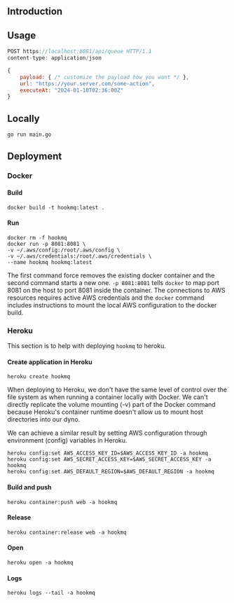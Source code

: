 ## Introduction

## Usage

```javascript
POST https://localhost:8081/api/queue HTTP/1.1
content-type: application/json

{
    payload: { /* customize the payload how you want */ },
    url: "https://your.server.com/some-action",
    executeAt: "2024-01-10T02:36:00Z"
}

```

## Locally

```
go run main.go
```

## Deployment

### Docker

#### Build

```
docker build -t hookmq:latest .
```

#### Run

```
docker rm -f hookmq
docker run -p 8081:8081 \
-v ~/.aws/config:/root/.aws/config \
-v ~/.aws/credentials:/root/.aws/credentials \
--name hookmq hookmq:latest
```

The first command force removes the existing docker container and the second command starts a new one. `-p 8081:8081` tells `docker` to map port 8081 on the host to port 8081 inside the container. The connections to AWS resources requires active AWS credentials and the `docker` command includes instructions to mount the local AWS configuration to the docker build.

### Heroku

This section is to help with deploying `hookmq` to heroku.

#### Create application in Heroku

```
heroku create hookmq
```

When deploying to Heroku, we don't have the same level of control over the file system as when running a container locally with Docker. We can't directly replicate the volume mounting (-v) part of the Docker command because Heroku's container runtime doesn't allow us to mount host directories into our dyno.

We can achieve a similar result by setting AWS configuration through environment (config) variables in Heroku.

```
heroku config:set AWS_ACCESS_KEY_ID=$AWS_ACCESS_KEY_ID -a hookmq
heroku config:set AWS_SECRET_ACCESS_KEY=$AWS_SECRET_ACCESS_KEY -a hookmq
heroku config:set AWS_DEFAULT_REGION=$AWS_DEFAULT_REGION -a hookmq
```

#### Build and push

```
heroku container:push web -a hookmq
```

#### Release

```
heroku container:release web -a hookmq
```

#### Open

```
heroku open -a hookmq
```

#### Logs

```
heroku logs --tail -a hookmq
```
